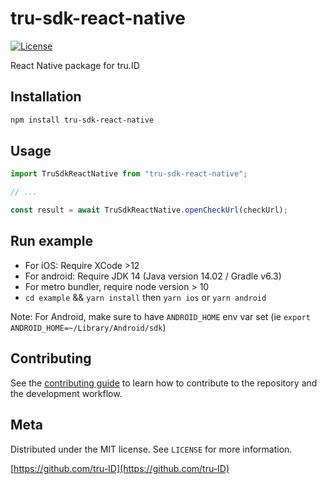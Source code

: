 # tru-sdk-react-native

[![License][license-image]][license-url]

React Native package for tru.ID


## Installation

```sh
npm install tru-sdk-react-native
```

## Usage

```js
import TruSdkReactNative from "tru-sdk-react-native";

// ...

const result = await TruSdkReactNative.openCheckUrl(checkUrl);
```

## Run example

- For iOS: Require XCode >12
- For android: Require JDK 14 (Java version 14.02 / Gradle v6.3)
- For metro bundler, require node version > 10
- `cd example` && `yarn install` then `yarn ios` or `yarn android`

Note: For Android, make sure to have `ANDROID_HOME` env var set (ie `export ANDROID_HOME=~/Library/Android/sdk`)

## Contributing

See the [contributing guide](CONTRIBUTING.md) to learn how to contribute to the repository and the development workflow.

## Meta

Distributed under the MIT license. See ``LICENSE`` for more information.

[https://github.com/tru-ID](https://github.com/tru-ID)

[license-image]: https://img.shields.io/badge/License-MIT-blue.svg
[license-url]: LICENSE